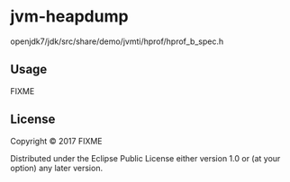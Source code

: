 # jvm-heapdump

openjdk7/jdk/src/share/demo/jvmti/hprof/hprof_b_spec.h

## Usage

FIXME

## License

Copyright © 2017 FIXME

Distributed under the Eclipse Public License either version 1.0 or (at
your option) any later version.
